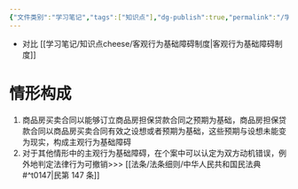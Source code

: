 ```yaml
---
{"文件类别":"学习笔记","tags":["知识点"],"dg-publish":true,"permalink":"/学习笔记/知识点cheese/主观行为基础障碍/","dgPassFrontmatter":true,"created":"2024-07-17T10:09:17.093+08:00","updated":"2024-09-11T12:37:27.992+08:00"}
---
```


- 对比 [[学习笔记/知识点cheese/客观行为基础障碍制度\|客观行为基础障碍制度]]


# 情形构成
1. 商品房买卖合同以能够订立商品房担保贷款合同之预期为基础，商品房担保贷款合同以商品房买卖合同有效之设想或者预期为基础，这些预期与设想未能变为现实，构成主观行为基础障碍
2. 对于其他情形中的主观行为基础障碍，在个案中可以认定为双方动机错误，例外地判定法律行为可撤销>>> [[法条/法条细则/中华人民共和国民法典#^t0147\|民第 147 条]]
